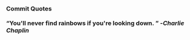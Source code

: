 ### Commit Quotes <br> <br> <q>You'll never find rainbows if you're looking down. </q> -<em>Charlie Chaplin</em>